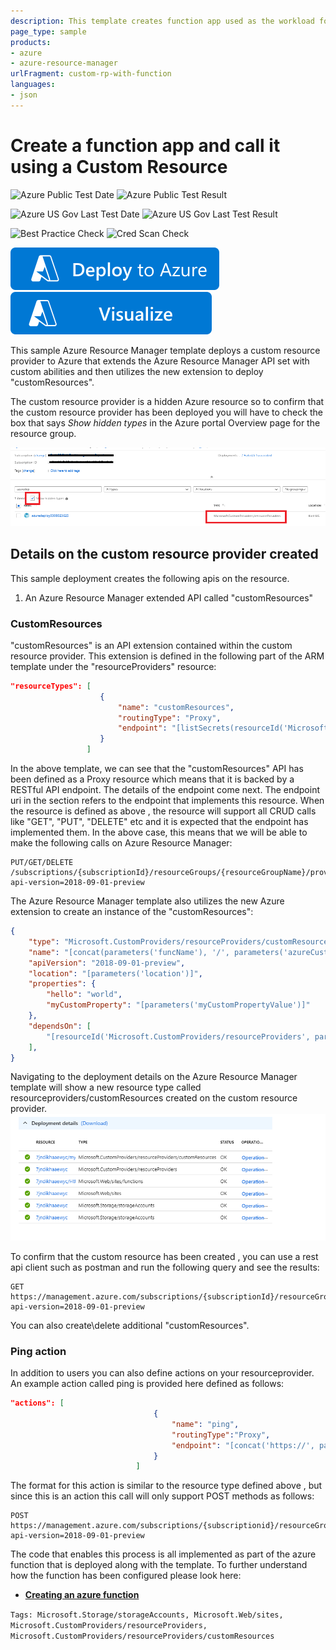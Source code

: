 ```yaml
---
description: This template creates function app used as the workload for a custom resource provider in a template deployment.
page_type: sample
products:
- azure
- azure-resource-manager
urlFragment: custom-rp-with-function
languages:
- json
---
```

# Create a function app and call it using a Custom Resource

![Azure Public Test Date](https://azurequickstartsservice.blob.core.windows.net/badges/quickstarts/microsoft.customproviders/custom-rp-with-function/PublicLastTestDate.svg)
![Azure Public Test Result](https://azurequickstartsservice.blob.core.windows.net/badges/quickstarts/microsoft.customproviders/custom-rp-with-function/PublicDeployment.svg)

![Azure US Gov Last Test Date](https://azurequickstartsservice.blob.core.windows.net/badges/quickstarts/microsoft.customproviders/custom-rp-with-function/FairfaxLastTestDate.svg)
![Azure US Gov Last Test Result](https://azurequickstartsservice.blob.core.windows.net/badges/quickstarts/microsoft.customproviders/custom-rp-with-function/FairfaxDeployment.svg)

![Best Practice Check](https://azurequickstartsservice.blob.core.windows.net/badges/quickstarts/microsoft.customproviders/custom-rp-with-function/BestPracticeResult.svg)
![Cred Scan Check](https://azurequickstartsservice.blob.core.windows.net/badges/quickstarts/microsoft.customproviders/custom-rp-with-function/CredScanResult.svg)

[![Deploy To Azure](https://raw.githubusercontent.com/Azure/azure-quickstart-templates/master/1-CONTRIBUTION-GUIDE/images/deploytoazure.svg?sanitize=true)](https://portal.azure.com/#create/Microsoft.Template/uri/https%3A%2F%2Fraw.githubusercontent.com%2FAzure%2Fazure-quickstart-templates%2Fmaster%2Fquickstarts%2Fmicrosoft.customproviders%2Fcustom-rp-with-function%2Fazuredeploy.json)  [![Visualize](https://raw.githubusercontent.com/Azure/azure-quickstart-templates/master/1-CONTRIBUTION-GUIDE/images/visualizebutton.svg?sanitize=true)](http://armviz.io/#/?load=https%3A%2F%2Fraw.githubusercontent.com%2FAzure%2Fazure-quickstart-templates%2Fmaster%2Fquickstarts%2Fmicrosoft.customproviders%2Fcustom-rp-with-function%2Fazuredeploy.json)

This sample Azure Resource Manager template deploys a custom resource provider to Azure that extends the Azure Resource Manager API set with custom abilities and then utilizes the new extension to deploy "customResources".

The custom resource provider is a hidden Azure resource so to confirm that the custom resource provider has been deployed you will have to check the box that says *Show hidden types* in the Azure portal Overview page for the resource group.

![](images/showhidden.png)

## Details on the custom resource provider created

This sample deployment creates the following apis on the resource.

1) An Azure Resource Manager extended API called "customResources"

### CustomResources

"customResources" is an API extension contained within the custom resource provider. This extension is defined in the following part of the ARM template under the "resourceProviders" resource:

```json
"resourceTypes": [
                    {
                        "name": "customResources",
                        "routingType": "Proxy",
                        "endpoint": "[listSecrets(resourceId('Microsoft.Web/sites/functions', parameters('funcName'), 'HttpTrigger1'), '2018-02-01').trigger_url]"
                    }
                 ]
```

In the above template, we can see that the "customResources" API has been defined as a Proxy resource which means that it is backed by a RESTful API endpoint. The details of the endpoint come next. The endpoint uri in the section refers to the endpoint that implements this resource. When the resource is defined as above , the resource will support all CRUD calls like "GET", "PUT", "DELETE" etc and it is expected that the endpoint has implemented them. In the above case, this means that we will be able to make the following calls on Azure Resource Manager:

```
PUT/GET/DELETE /subscriptions/{subscriptionId}/resourceGroups/{resourceGroupName}/providers/Microsoft.CustomProviders/resourceProviders/{resourceProviderName}/customResources/{customResourceName}?api-version=2018-09-01-preview
```

The Azure Resource Manager template also utilizes the new Azure extension to create an instance of the "customResources":

```json
{
    "type": "Microsoft.CustomProviders/resourceProviders/customResources",
    "name": "[concat(parameters('funcName'), '/', parameters('azureCustomResourceName'))]",
    "apiVersion": "2018-09-01-preview",
    "location": "[parameters('location')]",
    "properties": {
        "hello": "world",
        "myCustomProperty": "[parameters('myCustomPropertyValue')]"
    },
    "dependsOn": [
        "[resourceId('Microsoft.CustomProviders/resourceProviders', parameters('funcName'))]"
    ],
}
```

Navigating to the deployment details on the Azure Resource Manager template will show a new resource type called resourceproviders/customResources created on the custom resource provider.
![](images/createdcustomresource.PNG)

To confirm that the custom resource has been created , you can use a rest api client such as postman and run the following query and see the results:

```
GET
https://management.azure.com/subscriptions/{subscriptionId}/resourceGroups/{resourceGroupName}/providers/Microsoft.CustomProviders/resourceProviders/{resourceProviderName}/customResources/{customResourceName}?api-version=2018-09-01-preview
```

You can also create\delete additional "customResources".

### Ping action

In addition to users you can also define actions on your resourceprovider. An example action called ping is provided here defined as follows:

```json
"actions": [
                                {
                                    "name": "ping",
                                    "routingType":"Proxy",
                                    "endpoint": "[concat('https://', parameters('funcname'), '.azurewebsites.net/api/{requestPath}')]"
                                }
                            ]
```

The format for this action is similar to the resource type defined above , but since this is an action this call will only support POST methods as follows:

```
POST
https://management.azure.com/subscriptions/{subscriptionid}/resourceGroups/{resourcegroup}/providers/Microsoft.CustomProviders/resourceProviders/{customrpname}/ping?api-version=2018-09-01-preview
```

The code that enables this process is all implemented as part of the azure function that is deployed along with the template. To further understand how the function has been configured please look here:

+ [**Creating an azure function**](SampleFunctions/CSharpSimpleProvider/README.md)

`Tags: Microsoft.Storage/storageAccounts, Microsoft.Web/sites, Microsoft.CustomProviders/resourceProviders, Microsoft.CustomProviders/resourceProviders/customResources`
